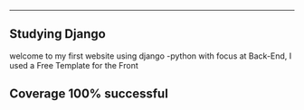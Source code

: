 <hr>

## Studying Django

welcome to my first website using django -python with focus at Back-End, I used a Free Template for the Front

## Coverage 100% successful
